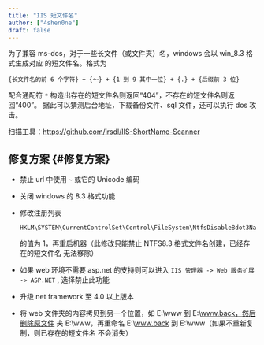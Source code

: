 ```yaml
---
title: "IIS 短文件名"
author: ["4shen0ne"]
draft: false
---
```


为了兼容 ms-dos，对于一些长文件（或文件夹）名，windows 会以 win_8.3 格式生成对应
的短文件名。格式为

```text
{长文件名的前 6 个字符} + {～} + {1 到 9 其中一位} + {.} + {后缀前 3 位}
```

配合通配符 `*` 构造出存在的短文件名则返回“404”，不存在的短文件名则返回“400”。
据此可以猜测后台地址，下载备份文件、sql 文件，还可以执行 dos 攻击。

扫描工具：<https://github.com/irsdl/IIS-ShortName-Scanner>


## 修复方案 {#修复方案}

-   禁止 url 中使用 `~` 或它的 Unicode 编码
-   关闭 windows 的 8.3 格式功能
-   修改注册列表

    ```text
    HKLM\SYSTEM\CurrentControlSet\Control\FileSystem\NtfsDisable8dot3NameCreation
    ```

    的值为 1，再重启机器（此修改只能禁止 NTFS8.3 格式文件名创建，已经存在的短文件名
    无法移除）
-   如果 web 环境不需要 asp.net 的支持则可以进入 `IIS 管理器 -> Web 服务扩展 ->
      ASP.NET` , 选择禁止此功能
-   升级 net framework 至 4.0 以上版本
-   将 web 文件夹的内容拷贝到另一个位置，如 E:\www 到 E:\www.back，然后删除原文件
    夹 E:\www，再重命名 E:\www.back 到 E:\www（如果不重新复制，则已存在的短文件名
    不会消失）
